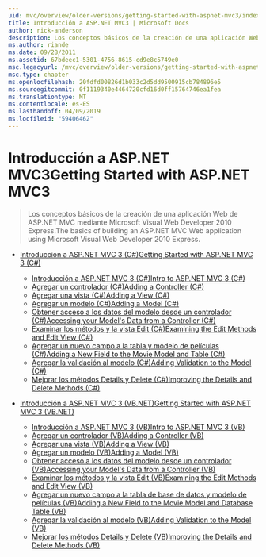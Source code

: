 ```yaml
---
uid: mvc/overview/older-versions/getting-started-with-aspnet-mvc3/index
title: Introducción a ASP.NET MVC3 | Microsoft Docs
author: rick-anderson
description: Los conceptos básicos de la creación de una aplicación Web de ASP.NET MVC mediante Microsoft Visual Web Developer 2010 Express.
ms.author: riande
ms.date: 09/28/2011
ms.assetid: 67bdeec1-5301-4756-8615-cd9e8c5749e0
msc.legacyurl: /mvc/overview/older-versions/getting-started-with-aspnet-mvc3
msc.type: chapter
ms.openlocfilehash: 20fdfd00826d1b033c2d5dd9500915cb784896e5
ms.sourcegitcommit: 0f1119340e4464720cfd16d0ff15764746ea1fea
ms.translationtype: MT
ms.contentlocale: es-ES
ms.lasthandoff: 04/09/2019
ms.locfileid: "59406462"
---
```

# <a name="getting-started-with-aspnet-mvc3"></a><span data-ttu-id="7a8ab-103">Introducción a ASP.NET MVC3</span><span class="sxs-lookup"><span data-stu-id="7a8ab-103">Getting Started with ASP.NET MVC3</span></span>

> <span data-ttu-id="7a8ab-104">Los conceptos básicos de la creación de una aplicación Web de ASP.NET MVC mediante Microsoft Visual Web Developer 2010 Express.</span><span class="sxs-lookup"><span data-stu-id="7a8ab-104">The basics of building an ASP.NET MVC Web application using Microsoft Visual Web Developer 2010 Express.</span></span>


- [<span data-ttu-id="7a8ab-105">Introducción a ASP.NET MVC 3 (C#)</span><span class="sxs-lookup"><span data-stu-id="7a8ab-105">Getting Started with ASP.NET MVC 3 (C#)</span></span>](cs/index.md)

    - [<span data-ttu-id="7a8ab-106">Introducción a ASP.NET MVC 3 (C#)</span><span class="sxs-lookup"><span data-stu-id="7a8ab-106">Intro to ASP.NET MVC 3 (C#)</span></span>](cs/intro-to-aspnet-mvc-3.md)
    - [<span data-ttu-id="7a8ab-107">Agregar un controlador (C#)</span><span class="sxs-lookup"><span data-stu-id="7a8ab-107">Adding a Controller (C#)</span></span>](cs/adding-a-controller.md)
    - [<span data-ttu-id="7a8ab-108">Agregar una vista (C#)</span><span class="sxs-lookup"><span data-stu-id="7a8ab-108">Adding a View (C#)</span></span>](cs/adding-a-view.md)
    - [<span data-ttu-id="7a8ab-109">Agregar un modelo (C#)</span><span class="sxs-lookup"><span data-stu-id="7a8ab-109">Adding a Model (C#)</span></span>](cs/adding-a-model.md)
    - [<span data-ttu-id="7a8ab-110">Obtener acceso a los datos del modelo desde un controlador (C#)</span><span class="sxs-lookup"><span data-stu-id="7a8ab-110">Accessing your Model's Data from a Controller (C#)</span></span>](cs/accessing-your-models-data-from-a-controller.md)
    - [<span data-ttu-id="7a8ab-111">Examinar los métodos y la vista Edit (C#)</span><span class="sxs-lookup"><span data-stu-id="7a8ab-111">Examining the Edit Methods and Edit View (C#)</span></span>](cs/examining-the-edit-methods-and-edit-view.md)
    - [<span data-ttu-id="7a8ab-112">Agregar un nuevo campo a la tabla y modelo de películas (C#)</span><span class="sxs-lookup"><span data-stu-id="7a8ab-112">Adding a New Field to the Movie Model and Table (C#)</span></span>](cs/adding-a-new-field.md)
    - [<span data-ttu-id="7a8ab-113">Agregar la validación al modelo (C#)</span><span class="sxs-lookup"><span data-stu-id="7a8ab-113">Adding Validation to the Model (C#)</span></span>](cs/adding-validation-to-the-model.md)
    - [<span data-ttu-id="7a8ab-114">Mejorar los métodos Details y Delete (C#)</span><span class="sxs-lookup"><span data-stu-id="7a8ab-114">Improving the Details and Delete Methods (C#)</span></span>](cs/improving-the-details-and-delete-methods.md)
- [<span data-ttu-id="7a8ab-115">Introducción a ASP.NET MVC 3 (VB.NET)</span><span class="sxs-lookup"><span data-stu-id="7a8ab-115">Getting Started with ASP.NET MVC 3 (VB.NET)</span></span>](vb/index.md)

    - [<span data-ttu-id="7a8ab-116">Introducción a ASP.NET MVC 3 (VB)</span><span class="sxs-lookup"><span data-stu-id="7a8ab-116">Intro to ASP.NET MVC 3 (VB)</span></span>](vb/intro-to-aspnet-mvc-3.md)
    - [<span data-ttu-id="7a8ab-117">Agregar un controlador (VB)</span><span class="sxs-lookup"><span data-stu-id="7a8ab-117">Adding a Controller (VB)</span></span>](vb/adding-a-controller.md)
    - [<span data-ttu-id="7a8ab-118">Agregar una vista (VB)</span><span class="sxs-lookup"><span data-stu-id="7a8ab-118">Adding a View (VB)</span></span>](vb/adding-a-view.md)
    - [<span data-ttu-id="7a8ab-119">Agregar un modelo (VB)</span><span class="sxs-lookup"><span data-stu-id="7a8ab-119">Adding a Model (VB)</span></span>](vb/adding-a-model.md)
    - [<span data-ttu-id="7a8ab-120">Obtener acceso a los datos del modelo desde un controlador (VB)</span><span class="sxs-lookup"><span data-stu-id="7a8ab-120">Accessing your Model's Data from a Controller (VB)</span></span>](vb/accessing-your-models-data-from-a-controller.md)
    - [<span data-ttu-id="7a8ab-121">Examinar los métodos y la vista Edit (VB)</span><span class="sxs-lookup"><span data-stu-id="7a8ab-121">Examining the Edit Methods and Edit View (VB)</span></span>](vb/examining-the-edit-methods-and-edit-view.md)
    - [<span data-ttu-id="7a8ab-122">Agregar un nuevo campo a la tabla de base de datos y modelo de películas (VB)</span><span class="sxs-lookup"><span data-stu-id="7a8ab-122">Adding a New Field to the Movie Model and Database Table (VB)</span></span>](vb/adding-a-new-field.md)
    - [<span data-ttu-id="7a8ab-123">Agregar la validación al modelo (VB)</span><span class="sxs-lookup"><span data-stu-id="7a8ab-123">Adding Validation to the Model (VB)</span></span>](vb/adding-validation-to-the-model.md)
    - [<span data-ttu-id="7a8ab-124">Mejorar los métodos Details y Delete (VB)</span><span class="sxs-lookup"><span data-stu-id="7a8ab-124">Improving the Details and Delete Methods (VB)</span></span>](vb/improving-the-details-and-delete-methods.md)
